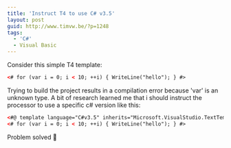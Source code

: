 ```yaml
---
title: 'Instruct T4 to use C# v3.5'
layout: post
guid: http://www.timvw.be/?p=1248
tags:
  - 'C#'
  - Visual Basic
---
```

Consider this simple T4 template:

```xml
<# for (var i = 0; i < 10; ++i) { WriteLine("hello"); } #>
```

Trying to build the project results in a compilation error because 'var' is an unknown type. A bit of research learned me that i should instruct the processor to use a specific c# version like this:

```xml
<#@ template language="C#v3.5" inherits="Microsoft.VisualStudio.TextTemplating.VSHost.ModelingTextTransformation" #>
<# for (var i = 0; i < 10; ++i) { WriteLine("hello"); } #>
```

Problem solved 🙂
